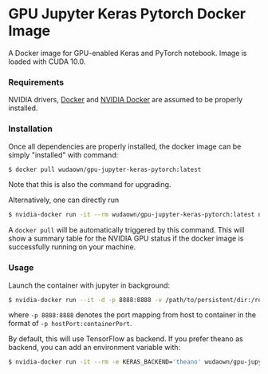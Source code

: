 # GPU Jupyter Keras Pytorch Docker Image
A Docker image for GPU-enabled Keras and PyTorch notebook.
Image is loaded with CUDA 10.0.


### Requirements

NVIDIA drivers, [Docker](https://docs.docker.com/engine/installation/linux/ubuntu/) and [NVIDIA Docker](https://github.com/NVIDIA/nvidia-docker#quick-start) are assumed to be properly installed.


### Installation

Once all dependencies are properly installed, the docker image can be simply "installed" with command:

```bash
$ docker pull wudaown/gpu-jupyter-keras-pytorch:latest
```

Note that this is also the command for upgrading.

Alternatively, one can directly run

```bash
$ nvidia-docker run -it --rm wudaown/gpu-jupyter-keras-pytorch:latest nvidia-smi
```

A `docker pull` will be automatically triggered by this command. This will show a summary table for the NVIDIA GPU status if the docker image is successfully running on your machine.


### Usage

Launch the container with jupyter in background:

```bash
$ nvidia-docker run --it -d -p 8888:8888 -v /path/to/persistent/dir:/root/workspace wudaown/gpu-jupyter-keras-pytorch
```

where `-p 8888:8888` denotes the port mapping from host to container in the format of `-p hostPort:containerPort`.

By default, this will use TensorFlow as backend. If you prefer theano as backend, you can add an environment variable with:

```bash
$ nvidia-docker run -it --rm -e KERAS_BACKEND='theano' wudaown/gpu-jupyter-keras-pytorch bash
```

